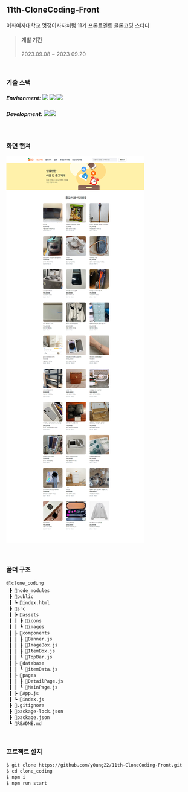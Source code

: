 ## 11th-CloneCoding-Front

이화여자대학교 멋쟁이사자처럼 11기 프론트엔트 클론코딩 스터디
<br/>

> #### 개발 기간
>
> 2023.09.08 ~ 2023 09.20

<br/>

### 기술 스택

##### Environment: <img src="https://img.shields.io/badge/visualstudiocode-007ACC?style=for-the-badge&logo=git&logoColor=white"> <img src="https://img.shields.io/badge/github-181717?style=for-the-badge&logo=github&logoColor=white"> <img src="https://img.shields.io/badge/git-F05032?style=for-the-badge&logo=git&logoColor=white">

##### Development: <img src="https://img.shields.io/badge/react-61DAFB?style=for-the-badge&logo=react&logoColor=white"><img src="https://img.shields.io/badge/styled_components-DB7093?style=flat-square&logo=styled-components&logoColor=white">

<br/>

### 화면 캡쳐

![메인페이지 캡쳐](./src/assets/images/mainPage.png)

<br/>

### 폴더 구조

```
📦clone_coding
 ┣ 📂node_modules
 ┣ 📂public
 ┃ ┗ 📜index.html
 ┣ 📂src
 ┃ ┣ 📂assets
 ┃ ┃ ┣ 📂icons
 ┃ ┃ ┗ 📂images
 ┃ ┣ 📂components
 ┃ ┃ ┣ 📜Banner.js
 ┃ ┃ ┣ 📜ImageBox.js
 ┃ ┃ ┣ 📜ItemBox.js
 ┃ ┃ ┗ 📜TopBar.js
 ┃ ┣ 📂database
 ┃ ┃ ┗ 📜itemData.js
 ┃ ┣ 📂pages
 ┃ ┃ ┣ 📜DetailPage.js
 ┃ ┃ ┗ 📜MainPage.js
 ┃ ┣ 📜App.js
 ┃ ┗ 📜index.js
 ┣ 📜.gitignore
 ┣ 📜package-lock.json
 ┣ 📜package.json
 ┗ 📜README.md
```

<br/>

### 프로젝트 설치

```
$ git clone https://github.com/y0ung22/11th-CloneCoding-Front.git
$ cd clone_coding
$ npm i
$ npm run start
```
